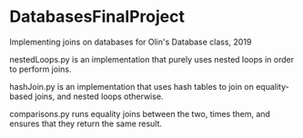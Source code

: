 # DatabasesFinalProject
Implementing joins on databases for Olin's Database class, 2019

nestedLoops.py is an implementation that purely uses nested loops in order to perform joins.

hashJoin.py is an implementation that uses hash tables to join on equality-based joins, and nested loops otherwise.

comparisons.py runs equality joins between the two, times them, and ensures that they return the same result.

